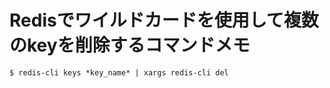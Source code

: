 # Redisでワイルドカードを使用して複数のkeyを削除するコマンドメモ
```terminal
$ redis-cli keys *key_name* | xargs redis-cli del
```
